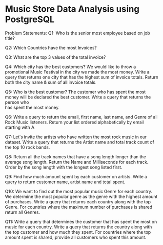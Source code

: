 # Music Store Data Analysis using PostgreSQL
Problem Statements:
  Q1: Who is the senior most employee based on job title?
  
  Q2: Which Countries have the most Invoices?
  
  Q3: What are the top 3 values of the total invoice?
  
  Q4: Which city has the best customers? We would like to throw a promotional
  	  Music Festival in the city we made the most money. Write a query that 
 	    returns one city that has the highest sum of invoice totals. Return both
      the city name & sum of all invoice totals.
      
  Q5: Who is the best customer? The customer who has spent the most money will
  	  be declared the best customer. Write a query that returns the person who   
      has spent the most money.
      
  Q6: Write a query to return the email, first name, last name, and Genre of all 
      Rock Music listeners. Return your list ordered alphabetically by email
      starting with A.

  Q7: Let's invite the artists who have written the most rock music in our dataset.
      Write a query that returns the Artist name and total track count of the top 10
      rock bands.

  Q8: Return all the track names that have a song length longer than the average
      song length. Return the Name and Milliseconds for each track. Order by the 
      song length with the longest song listed first.

  Q9: Find how much amount spent by each customer on artists. Write a query to 
      return customer name, artist name and total spent.

  Q10: We want to find out the most popular music Genre for each country. We determine 
      the most popular genre as the genre with the highest amount of purchases. Write 
      a query that returns each country along with the top Genre. For countries where 
      the maximum number of purchases is shared return all Genres.

  Q11: Write a query that determines the customer that has spent the most on music for
       each country. Write a query that returns the country along with the top customer
       and how much they spent. For countries where the top amount spent is shared, 
       provide all customers who spent this amount.
